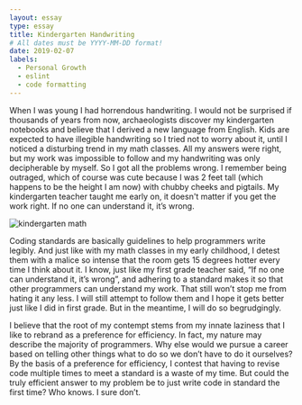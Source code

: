 ```yaml
---
layout: essay
type: essay
title: Kindergarten Handwriting
# All dates must be YYYY-MM-DD format!
date: 2019-02-07
labels:
  - Personal Growth
  - eslint
  - code formatting
---	
```

When I was young I had horrendous handwriting. I would not be surprised if thousands of years from now, archaeologists discover my kindergarten notebooks and believe that I derived a new language from English. Kids are expected to have illegible handwriting so I tried not to worry about it, until I noticed a disturbing trend in my math classes. All my answers were right, but my work was impossible to follow and my handwriting was only decipherable by myself. So I got all the problems wrong. I remember being outraged, which of course was cute because I was 2 feet tall (which happens to be the height I am now) with chubby cheeks and pigtails. My kindergarten teacher taught me early on, it doesn't matter if you get the work right. If no one can understand it, it’s wrong.


![kindergarten math](https://qauchida.github.io/images/math.jpg) 

Coding standards are basically guidelines to help programmers write legibly. And just like with my math classes in my early childhood, I detest them with a malice so intense that the room gets 15 degrees hotter every time I think about it. I know, just like my first grade teacher said, “If no one can understand it, it’s wrong”, and adhering to a standard makes it so that other programmers can understand my work. That still won’t stop me from hating it any less. I will still attempt to follow them and I hope it gets better just like I did in first grade. But in the meantime, I will do so begrudgingly. 

I believe that the root of my contempt stems from my innate laziness that I like to rebrand as a preference for efficiency. In fact, my nature may describe the majority of programmers. Why else would we pursue a career based on telling other things what to do so we don’t have to do it ourselves? By the basis of a preference for efficiency, I contest that having to revise code multiple times to meet a standard is a waste of my time. But could the truly efficient answer to my problem be to just write code in standard the first time? Who knows. I sure don’t.

